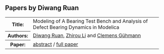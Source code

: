 ## Papers by Diwang Ruan
<table><tr><th>Title:</th>
<td>Modeling of A Bearing Test Bench and Analysis of Defect Bearing Dynamics in Modelica</td>
</tr>
<tr><th>Authors:</th>
<td>
<a href="/proceedings/authors/DiwangRuan">Diwang Ruan</a>, <a href="/proceedings/authors/ZhirouLi">Zhirou Li</a> and <a href="/proceedings/authors/ClemensGuhmann">Clemens Gühmann</a></td>
</tr>
<tr><th>Paper:</th>
<td><a href="/abstracts/abstract_5A_3">abstract</a> / <a href="/proceedings/papers/Modelica2021session5A_paper3.pdf">full paper</a></td>
</tr>
</table><br>
